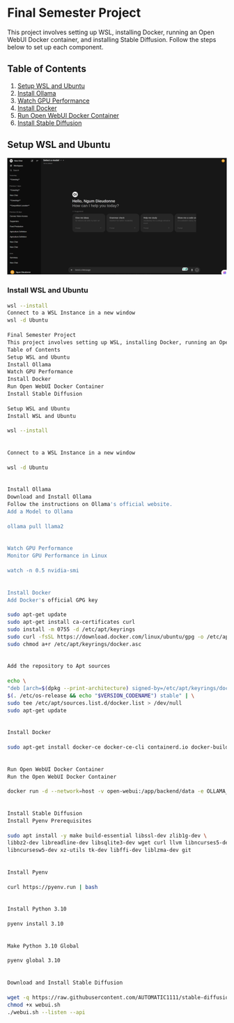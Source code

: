 # Final Semester Project

This project involves setting up WSL, installing Docker, running an Open WebUI Docker container, and installing Stable Diffusion. Follow the steps below to set up each component.

## Table of Contents
1. [Setup WSL and Ubuntu](#setup-wsl-and-ubuntu)
2. [Install Ollama](#install-ollama)
3. [Watch GPU Performance](#watch-gpu-performance)
4. [Install Docker](#install-docker)
5. [Run Open WebUI Docker Container](#run-open-webui-docker-container)
6. [Install Stable Diffusion](#install-stable-diffusion)

## Setup WSL and Ubuntu
![prayview](lam.png)
### Install WSL and Ubuntu

```bash
wsl --install
Connect to a WSL Instance in a new window
wsl -d Ubuntu

Final Semester Project
This project involves setting up WSL, installing Docker, running an Open WebUI Docker container, and installing Stable Diffusion. Follow the steps below to set up each component.
Table of Contents
Setup WSL and Ubuntu
Install Ollama
Watch GPU Performance
Install Docker
Run Open WebUI Docker Container
Install Stable Diffusion

Setup WSL and Ubuntu
Install WSL and Ubuntu

wsl --install


Connect to a WSL Instance in a new window

wsl -d Ubuntu


Install Ollama
Download and Install Ollama
Follow the instructions on Ollama's official website.
Add a Model to Ollama

ollama pull llama2


Watch GPU Performance
Monitor GPU Performance in Linux

watch -n 0.5 nvidia-smi


Install Docker
Add Docker's official GPG key

sudo apt-get update
sudo apt-get install ca-certificates curl
sudo install -m 0755 -d /etc/apt/keyrings
sudo curl -fsSL https://download.docker.com/linux/ubuntu/gpg -o /etc/apt/keyrings/docker.asc
sudo chmod a+r /etc/apt/keyrings/docker.asc


Add the repository to Apt sources

echo \
"deb [arch=$(dpkg --print-architecture) signed-by=/etc/apt/keyrings/docker.asc] https://download.docker.com/linux/ubuntu \
$(. /etc/os-release && echo "$VERSION_CODENAME") stable" | \
sudo tee /etc/apt/sources.list.d/docker.list > /dev/null
sudo apt-get update


Install Docker

sudo apt-get install docker-ce docker-ce-cli containerd.io docker-buildx-plugin docker-compose-plugin


Run Open WebUI Docker Container
Run the Open WebUI Docker Container

docker run -d --network=host -v open-webui:/app/backend/data -e OLLAMA_BASE_URL=http://127.0.0.1:11434 --name open-webui --restart always ghcr.io/open-webui/open-webui:main


Install Stable Diffusion
Install Pyenv Prerequisites

sudo apt install -y make build-essential libssl-dev zlib1g-dev \
libbz2-dev libreadline-dev libsqlite3-dev wget curl llvm libncurses5-dev \
libncursesw5-dev xz-utils tk-dev libffi-dev liblzma-dev git


Install Pyenv

curl https://pyenv.run | bash


Install Python 3.10

pyenv install 3.10


Make Python 3.10 Global

pyenv global 3.10


Download and Install Stable Diffusion

wget -q https://raw.githubusercontent.com/AUTOMATIC1111/stable-diffusion-webui/master/webui.sh
chmod +x webui.sh
./webui.sh --listen --api

